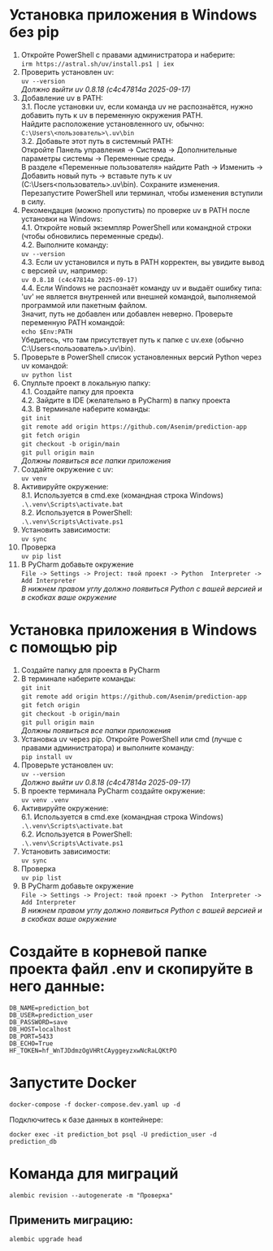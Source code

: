 # Установка приложения в Windows без pip

1. Откройте PowerShell с правами администратора и наберите:  
   `irm https://astral.sh/uv/install.ps1 | iex`  
2. Проверить установлен uv:  
   `uv --version`  
   _Должно выйти uv 0.8.18 (c4c47814a 2025-09-17)_  
3. Добавление uv в PATH:  
3.1. После установки uv, если команда uv не распознаётся, нужно добавить путь к uv в переменную окружения PATH.  
Найдите расположение установленного uv, обычно:  
`C:\Users\<пользователь>\.uv\bin`  
3.2. Добавьте этот путь в системный PATH:  
Откройте Панель управления → Система → Дополнительные параметры системы → Переменные среды.  
В разделе «Переменные пользователя» найдите Path → Изменить → Добавить новый путь -> вставьте путь к uv  
(C:\Users\<пользователь>\.uv\bin). Сохраните изменения.  
Перезапустите PowerShell или терминал, чтобы изменения вступили в силу.
4. Рекомендация (можно пропустить) по проверке uv в PATH после установки на Windows:  
4.1. Откройте новый экземпляр PowerShell или командной строки (чтобы обновились переменные среды).  
4.2. Выполните команду:  
`uv --version`  
4.3. Если uv установился и путь в PATH корректен, вы увидите вывод с версией uv, например:  
`uv 0.8.18 (c4c47814a 2025-09-17)`  
4.4. Если Windows не распознаёт команду uv и выдаёт ошибку типа:  
'uv' не является внутренней или внешней командой, выполняемой программой или пакетным файлом.  
Значит, путь не добавлен или добавлен неверно. Проверьте переменную PATH командой:  
`echo $Env:PATH`  
Убедитесь, что там присутствует путь к папке с uv.exe (обычно C:\Users\<пользователь>\.uv\bin).
5. Проверьте в PowerShell список установленных версий Python через uv командой:  
   `uv python list`  
6. Спулльте проект в локальную папку:  
   4.1. Создайте папку для проекта  
   4.2. Зайдите в IDE (желательно в PyCharm) в папку проекта  
   4.3. В терминале наберите команды:  
   `git init`  
   `git remote add origin https://github.com/Asenim/prediction-app`  
   `git fetch origin`  
   `git checkout -b origin/main`  
   `git pull origin main`  
   _Должны появиться все папки приложения_  
7. Создайте окружение с uv:  
   `uv venv`  
8. Активируйте окружение:  
8.1. Используется в cmd.exe (командная строка Windows)  
`.\.venv\Scripts\activate.bat`  
8.2. Используется в PowerShell:  
`.\.venv\Scripts\Activate.ps1`
9. Установить зависимости:  
   `uv sync`  
10. Проверка  
    `uv pip list`  
11. В PyCharm добавьте окружение  
    `File -> Settings -> Project: твой проект -> Python  Interpreter -> Add Interpreter`  
    _В нижнем правом углу должно появиться Python c вашей версией и в скобках ваше окружение_  

# Установка приложения в Windows с помощью pip  

1. Создайте папку для проекта в PyCharm
2. В терминале наберите команды:  
   `git init`  
   `git remote add origin https://github.com/Asenim/prediction-app`  
   `git fetch origin`  
   `git checkout -b origin/main`  
   `git pull origin main`  
   _Должны появиться все папки приложения_
3. Установка uv через pip. Откройте PowerShell или cmd (лучше с правами администратора) и выполните команду:    
   `pip install uv`
4. Проверьте установлен uv:  
   `uv --version`  
   _Должно выйти uv 0.8.18 (c4c47814a 2025-09-17)_
5. В проекте терминала PyCharm создайте окружение:  
   `uv venv .venv`
6. Активируйте окружение:  
6.1. Используется в cmd.exe (командная строка Windows)  
`.\.venv\Scripts\activate.bat`  
6.2. Используется в PowerShell:  
`.\.venv\Scripts\Activate.ps1`
7. Установить зависимости:  
   `uv sync`
8. Проверка  
   `uv pip list`
9. В PyCharm добавьте окружение  
   `File -> Settings -> Project: твой проект -> Python  Interpreter -> Add Interpreter`  
   _В нижнем правом углу должно появиться Python c вашей версией и в скобках ваше окружение_  

# Создайте в корневой папке проекта файл .env и скопируйте в него данные:  

`DB_NAME=prediction_bot`  
`DB_USER=prediction_user`  
`DB_PASSWORD=save`  
`DB_HOST=localhost`  
`DB_PORT=5433`  
`DB_ECHO=True`  
 `HF_TOKEN=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`
# Запустите Docker  

`docker-compose -f docker-compose.dev.yaml up -d`  

Подключитесь к базе данных в контейнере:  

`docker exec -it prediction_bot psql -U prediction_user -d prediction_db`  

# Команда для миграций  

`alembic revision --autogenerate -m "Проверка"`  

## Применить миграцию:  

`alembic upgrade head`  
